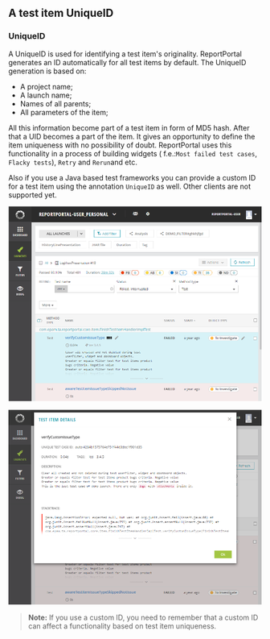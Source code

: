 ## A test item UniqueID

### UniqueID

A UniqueID is used for identifying a test item's originality. ReportPortal generates an ID automatically for all test items by default. 
The UniqueID generation is based on:

* A project name; 
* A launch name;
* Names of all parents;
* All parameters of the item;

All this information become part of a test item in form of MD5 hash. After that a UID becomes a part of the item. It gives an opportunity to define the item uniqueness with no possibility of doubt. 
ReportPortal uses this functionality in a process of building widgets ( f.e.:`Most failed test cases`, `Flacky tests`), `Retry` and `Rerun`and etc.

Also if you use a Java based test frameworks you can provide a custom ID for a test item using the annotation `UniqueID` as well. Other clients are not supported yet.

[ ![Image](Images/userGuide/manageLaunches/Chocolate.png) ](Images/userGuide/manageLaunches/Chocolate.png)

[ ![Image](Images/userGuide/manageLaunches/UID.png) ](Images/userGuide/manageLaunches/UID.png)

>**Note:**
If you use a custom ID, you need to remember that a custom ID can affect a functionality based on test item uniqueness. 
